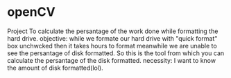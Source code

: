 # openCV
Project To calculate the persantage of the work done while formatting the hard drive.
objective: while we formate our hard drive with "quick format" box unchwcked then it takes hours to format meanwhile we are unable to see the persantage of disk formatted.
So this is the tool from which you can calculate the persantage of the disk formatted.
necessity: I want to know the amount of disk formatted(lol).

